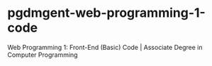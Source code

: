 # pgdmgent-web-programming-1-code
Web Programming 1: Front-End (Basic) Code | Associate Degree in Computer Programming

